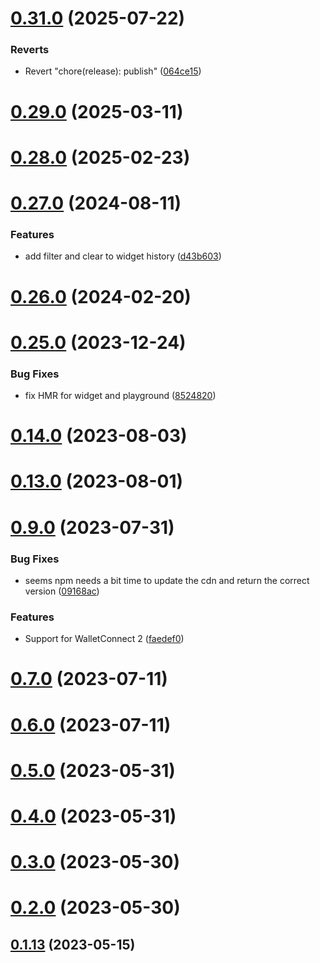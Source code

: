 # [0.31.0](https://github.com/rango-exchange/rango-client/compare/queue-manager-core@0.30.0...queue-manager-core@0.31.0) (2025-07-22)


### Reverts

* Revert "chore(release): publish" ([064ce15](https://github.com/rango-exchange/rango-client/commit/064ce157a2f819856f647f83aeb1c0410542e8d7))



# [0.29.0](https://github.com/rango-exchange/rango-client/compare/queue-manager-core@0.28.0...queue-manager-core@0.29.0) (2025-03-11)



# [0.28.0](https://github.com/rango-exchange/rango-client/compare/queue-manager-core@0.27.0...queue-manager-core@0.28.0) (2025-02-23)



# [0.27.0](https://github.com/rango-exchange/rango-client/compare/queue-manager-core@0.26.0...queue-manager-core@0.27.0) (2024-08-11)


### Features

* add filter and clear to widget history ([d43b603](https://github.com/rango-exchange/rango-client/commit/d43b603462feabf297d5be389fcaa35402d667b5))



# [0.26.0](https://github.com/rango-exchange/rango-client/compare/queue-manager-core@0.25.0...queue-manager-core@0.26.0) (2024-02-20)



# [0.25.0](https://github.com/rango-exchange/rango-client/compare/queue-manager-core@0.23.0...queue-manager-core@0.25.0) (2023-12-24)


### Bug Fixes

* fix HMR for widget and playground ([8524820](https://github.com/rango-exchange/rango-client/commit/8524820f10cf0b8921f3db0c4f620ff98daa4103))



# [0.14.0](https://github.com/rango-exchange/rango-client/compare/queue-manager-core@0.13.0...queue-manager-core@0.14.0) (2023-08-03)



# [0.13.0](https://github.com/rango-exchange/rango-client/compare/queue-manager-core@0.12.0...queue-manager-core@0.13.0) (2023-08-01)



# [0.9.0](https://github.com/rango-exchange/rango-client/compare/queue-manager-core@0.8.0...queue-manager-core@0.9.0) (2023-07-31)


### Bug Fixes

* seems npm needs a bit time to update the cdn and return the correct version ([09168ac](https://github.com/rango-exchange/rango-client/commit/09168acdc3ca400abd2016eebc0c62103edae3a2))


### Features

* Support for WalletConnect 2 ([faedef0](https://github.com/rango-exchange/rango-client/commit/faedef0b5e6fc3c5ef881cbbe4ec05334cc1c910))



# [0.7.0](https://github.com/rango-exchange/rango-client/compare/queue-manager-core@0.6.0...queue-manager-core@0.7.0) (2023-07-11)



# [0.6.0](https://github.com/rango-exchange/rango-client/compare/queue-manager-core@0.5.0...queue-manager-core@0.6.0) (2023-07-11)



# [0.5.0](https://github.com/rango-exchange/rango-client/compare/queue-manager-core@0.4.0...queue-manager-core@0.5.0) (2023-05-31)



# [0.4.0](https://github.com/rango-exchange/rango-client/compare/queue-manager-core@0.3.0...queue-manager-core@0.4.0) (2023-05-31)



# [0.3.0](https://github.com/rango-exchange/rango-client/compare/queue-manager-core@0.2.0...queue-manager-core@0.3.0) (2023-05-30)



# [0.2.0](https://github.com/rango-exchange/rango-client/compare/queue-manager-core@0.1.14...queue-manager-core@0.2.0) (2023-05-30)



## [0.1.13](https://github.com/rango-exchange/rango-client/compare/queue-manager-core@0.1.12...queue-manager-core@0.1.13) (2023-05-15)



